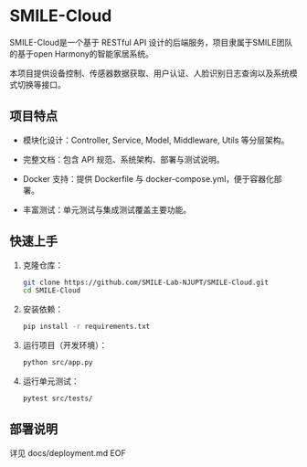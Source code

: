 
# SMILE-Cloud

SMILE-Cloud是一个基于 RESTful API 设计的后端服务，项目隶属于SMILE团队的基于open Harmony的智能家居系统。


本项目提供设备控制、传感器数据获取、用户认证、人脸识别日志查询以及系统模式切换等接口。

## 项目特点

* 模块化设计：Controller, Service, Model, Middleware, Utils 等分层架构。
    
* 完整文档：包含 API 规范、系统架构、部署与测试说明。
    
* Docker 支持：提供 Dockerfile 与 docker-compose.yml，便于容器化部署。
    
* 丰富测试：单元测试与集成测试覆盖主要功能。
    

## 快速上手

1. 克隆仓库：
   ```bash
   git clone https://github.com/SMILE-Lab-NJUPT/SMILE-Cloud.git
   cd SMILE-Cloud
   ```
    
2. 安装依赖：
   ```bash
   pip install -r requirements.txt
   ```
    
3. 运行项目（开发环境）：
   ```bash
   python src/app.py
   ```
    
4. 运行单元测试：
   ```bash
   pytest src/tests/
   ```
    

## 部署说明

详见 docs/deployment.md EOF

